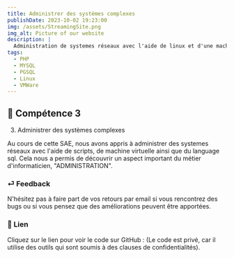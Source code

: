 ```yaml
---
title: Administrer des systèmes complexes
publishDate: 2023-10-02 19:23:00
img: /assets/StreamingSite.png
img_alt: Picture of our website
description: |
  Administration de systemes réseaux avec l'aide de linux et d'une machine virtuelle.
tags:
  - PHP
  - MYSQL
  - PGSQL
  - Linux
  - VMWare
---
```



## 🎉 Compétence 3

3) Administrer des systèmes complexes
> 

Au cours de cette SAE, nous avons appris à administrer des systemes réseaux avec l'aide de scripts, de machine virtuelle ainsi que du language sql.
Cela nous a permis de découvrir un aspect important du métier d'informaticien, "ADMINISTRATION".

 

### ⏎ Feedback

N'hésitez pas à faire part de vos retours par email si vous rencontrez des bugs ou si vous pensez que des améliorations peuvent être apportées.


### 🔗 Lien

Cliquez sur le lien pour voir le code sur GitHub : (Le code est privé, car il utilise des outils qui sont soumis à des clauses de confidentialités).
 







